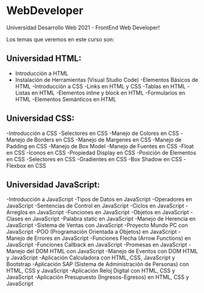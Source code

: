 # WebDeveloper
 Universidad Desarrollo Web 2021 - FrontEnd Web Developer!

Los temas que veremos en este curso son:

## Universidad HTML:
- Introducción a HTML
- Instalación de Herramientas (Visual Studio Code)
-Elementos Básicos de HTML
-Introducción a CSS
-Links en HTML y CSS
-Tablas en HTML
-Listas en HTML
-Elementos inline y block en HTML
-Formularios en HTML
-Elementos Semánticos en HTML

## Universidad CSS:
-Introducción a CSS
-Selectores en CSS
-Manejo de Colores en CSS
-Manejo de Borders en CSS
-Manejo de Margenes en CSS
-Manejo de Padding en CSS
-Manejo de Box Model
-Manejo de Fuentes en CSS
-Float en CSS
-Íconos en CSS
-Propiedad Display en CSS
-Posición de Elementos en CSS
-Selectores en CSS
-Gradientes en CSS
-Box Shadow en CSS
-Flexbox en CSS

## Universidad JavaScript:
-Introducción a JavaScript
-Tipos de Datos en JavaScript
-Operadores en JavaScript
-Sentencias de Control en JavaScript
-Ciclos en JavaScript
-Arreglos en JavaScript
-Funciones en JavaScript
-Objetos en JavaScript
-Clases en JavaScript
-Palabra static en JavaScript
-Manejo de Herencia en JavaScript
-Sistema de Ventas con JavaScript
-Proyecto Mundo PC con JavaScript
-POO (Programación Orientada a Objetos) en JavaScript
-Manejo de Errores en JavaScript
-Funciones Flecha (Arrow Functions) en JavaScript
-Funciones Callback en JavaScript
-Promesas en JavaScript
-Manejo del DOM HTML con JavaScript
-Manejo de Eventos con DOM HTML y JavaScript
-Aplicación Calculadora con HTML, CSS, JavaScript y Bootstrap
-Aplicación SAP (Sistema de Administración de Personas) con HTML, CSS y JavaScript
-Aplicación Reloj Digital con HTML, CSS y JavaScript
-Aplicación Presupuesto (Ingresos-Egresos) en HTML, CSS y JavaScript
